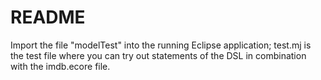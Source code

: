# README
Import the file "modelTest" into the running Eclipse application; test.mj is the test file where you can try out statements of the DSL 
in combination with the imdb.ecore file.
